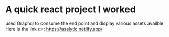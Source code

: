 #  A quick react project I worked 
used Graphql to consume the end point and display various assets availble 
Here is the link 👉: https://asalytic.netlify.app/
